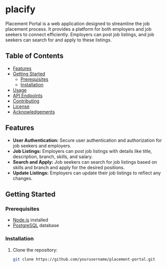 # placify

Placement Portal is a web application designed to streamline the job placement process. It provides a platform for both employers and job seekers to connect efficiently. Employers can post job listings, and job seekers can search for and apply to these listings.

## Table of Contents

- [Features](#features)
- [Getting Started](#getting-started)
  - [Prerequisites](#prerequisites)
  - [Installation](#installation)
- [Usage](#usage)
- [API Endpoints](#api-endpoints)
- [Contributing](#contributing)
- [License](#license)
- [Acknowledgements](#acknowledgements)

## Features

- **User Authentication:** Secure user authentication and authorization for job seekers and employers.
- **Job Listings:** Employers can post job listings with details like title, description, branch, skills, and salary.
- **Search and Apply:** Job seekers can search for job listings based on skills and branch and apply for the desired positions.
- **Update Listings:** Employers can update their job listings to reflect any changes.

## Getting Started

### Prerequisites

- [Node.js](https://nodejs.org/) installed
- [PostgreSQL](https://www.postgresql.org/) database

### Installation

1. Clone the repository:

   ```bash
   git clone https://github.com/yourusername/placement-portal.git
   ```

